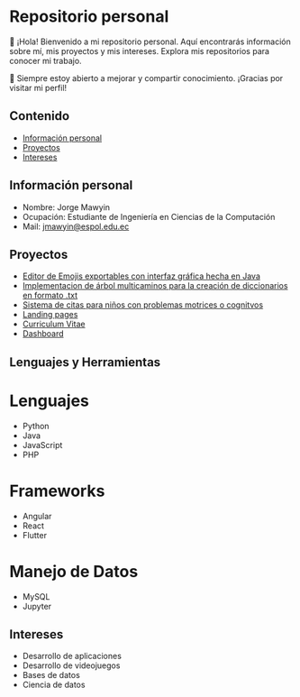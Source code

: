 # Repositorio personal

👋 ¡Hola! Bienvenido a mi repositorio personal. Aquí encontrarás información sobre mí, mis proyectos y mis intereses. Explora mis repositorios para conocer mi trabajo.

📌 Siempre estoy abierto a mejorar y compartir conocimiento. ¡Gracias por visitar mi perfil!

## Contenido
* [Información personal](#información-personal)
* [Proyectos](#proyectos)
* [Intereses](#intereses)

## Información personal
* Nombre: Jorge Mawyin
* Ocupación: Estudiante de Ingeniería en Ciencias de la Computación
* Mail: jmawyin@espol.edu.ec

## Proyectos
* [Editor de Emojis exportables con interfaz gráfica hecha en Java](https://github.com/JorgeMawyin/Grupo_06)
* [Implementacion de árbol multicaminos para la creación de diccionarios en formato .txt](https://github.com/JorgeMawyin/Grupo6---Arbol)
* [Sistema de citas para niños con problemas motrices o cognitvos](https://github.com/JorgeMawyin/POO-P01-G01)
* [Landing pages](https://jorgemawyin.github.io/landing/)
* [Curriculum Vitae](https://jorgemawyin.github.io/curriculum/)
* [Dashboard](https://jorgemawyin.github.io/dashboard/)

## Lenguajes y Herramientas

# Lenguajes
* Python
* Java
* JavaScript
* PHP

# Frameworks
* Angular
* React
* Flutter

# Manejo de Datos
* MySQL
* Jupyter

## Intereses
* Desarrollo de aplicaciones
* Desarrollo de videojuegos
* Bases de datos
* Ciencia de datos
